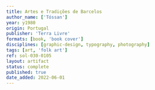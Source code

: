 ```yaml
---
title: Artes e Tradições de Barcelos
author_name: ['Tóssan']
year: y1980
origin: Portugal
publisher: 'Terra Livre'
formats: [book, 'book cover']
disciplines: [graphic-design, typography, photography]
tags: [art, 'folk art']
ref: sol-030-0105
layout: artifact
status: complete
published: true
date_added: 2022-06-01
---
```

